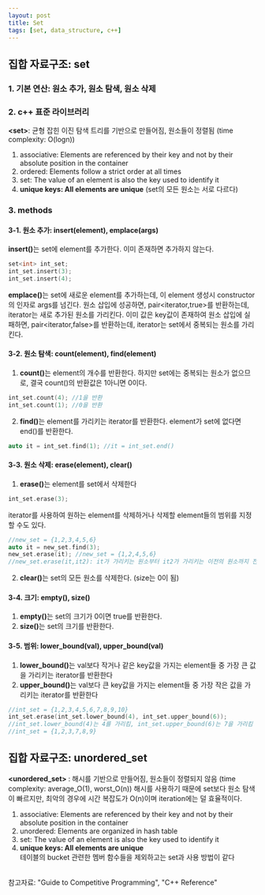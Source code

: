 ```yaml
---
layout: post
title: Set
tags: [set, data_structure, c++]
---
```


## 집합 자료구조: set
### 1. 기본 연산: 원소 추가, 원소 탐색, 원소 삭제
### 2. c++ 표준 라이브러리
  <b>\<set></b>: 균형 잡힌 이진 탐색 트리를 기반으로 만들어짐, 원소들이 정렬됨 (time complexity: O(logn))
  1. associative: Elements are referenced by their key and not by their absolute position in the container
  2. ordered: Elements follow a strict order at all times
  3. set: The value of an element is also the key used to identify it 
  4. <b>unique keys: All elements are unique</b> (set의 모든 원소는 서로 다르다)
  
### 3. methods 
#### 3-1. 원소 추가: insert(element), emplace(args)
   <b>insert()</b>는 set에 element를 추가한다. 이미 존재하면 추가하지 않는다.
   ~~~cpp
   set<int> int_set;
   int_set.insert(3);
   int_set.insert(4);
   ~~~
   <b>emplace()</b>는 set에 새로운 element를 추가하는데, 이 element 생성시 constructor의 인자로 args를 넘긴다. 
   원소 삽입에 성공하면, pair<iterator,true>를 반환하는데, iterator는 새로 추가된 원소를 가리킨다.
   이미 값은 key값이 존재하여 원소 삽입에 실패하면, pair<iterator,false>를 반환하는데, iterator는 set에서 중복되는 원소를 가리킨다.
#### 3-2. 원소 탐색: count(element), find(element)
   1. <b>count()</b>는 element의 개수를 반환한다. 하지만 set에는 중복되는 원소가 없으므로, 결국 count()의 반환값은 1아니면 0이다.
   ~~~cpp
   int_set.count(4); //1을 반환
   int_set.count(1); //0을 반환
   ~~~
   2. <b>find()</b>는 element를 가리키는 iterator를 반환한다. element가 set에 없다면 end()를 반환한다.
   ~~~cpp
   auto it = int_set.find(1); //it = int_set.end()
   ~~~
   
#### 3-3. 원소 삭제: erase(element), clear()
   1. <b>erase()</b>는 element를 set에서 삭제한다
   ~~~cpp
   int_set.erase(3);
   ~~~
   iterator를 사용하여 원하는 element를 삭제하거나 삭제할 element들의 범위를 지정할 수도 있다.
   ~~~cpp
   //new_set = {1,2,3,4,5,6}
   auto it = new_set.find(3);
   new_set.erase(it); //new_set = {1,2,4,5,6}
   //new_set.erase(it,it2): it가 가리키는 원소부터 it2가 가리키는 이전의 원소까지 전부 삭제한다
   ~~~
   2. <b>clear()</b>는 set의 모든 원소를 삭제한다. (size는 0이 됨)
   
#### 3-4. 크기: empty(), size()
   1. <b>empty()</b>는 set의 크기가 0이면 true를 반환한다.
   2. <b>size()</b>는 set의 크기를 반환한다.
   
#### 3-5. 범위: lower_bound(val), upper_bound(val)
   1. <b>lower_bound()</b>는 val보다 작거나 같은 key값을 가지는 element들 중 가장 큰 값을 가리키는 iterator를 반환한다
   2. <b>upper_bound()</b>는 val보다 큰 key값을 가지는 element들 중 가장 작은 값을 가리키는 iterator를 반환한다
   ~~~cpp
   //int_set = {1,2,3,4,5,6,7,8,9,10}
   int_set.erase(int_set.lower_bound(4), int_set.upper_bound(6));
   //int_set.lower_bound(4)는 4를 가리킴, int_set.upper_bound(6)는 7을 가리킴
   //int_set = {1,2,3,7,8,9}
   ~~~
  
## 집합 자료구조: unordered_set
  <b>\<unordered_set> </b>: 해시를 기반으로 만들어짐, 원소들이 정렬되지 않음 (time complexity: average_O(1), worst_O(n))
  해시를 사용하기 때문에 set보다 원소 탐색이 빠르지만, 최악의 경우에 시간 복잡도가 O(n)이며 iteration에는 덜 효율적이다.
  1. associative: Elements are referenced by their key and not by their absolute position in the container
  2. unordered: Elements are organized in hash table
  3. set: The value of an element is also the key used to identify it 
  4. <b>unique keys: All elements are unique</b>
  <br>테이블의 bucket 관련한 멤버 함수들을 제외하고는 set과 사용 방법이 같다 
  
  <br>참고자료: "Guide to Competitive Programming", "C++ Reference"
